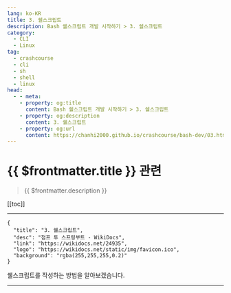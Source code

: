 ```yaml
---
lang: ko-KR
title: 3. 쉘스크립트
description: Bash 쉘스크립트 개발 시작하기 > 3. 쉘스크립트
category:
  - CLI
  - Linux
tag: 
  - crashcourse
  - cli
  - sh
  - shell
  - linux
head:
  - - meta:
    - property: og:title
      content: Bash 쉘스크립트 개발 시작하기 > 3. 쉘스크립트
    - property: og:description
      content: 3. 쉘스크립트
    - property: og:url
      content: https://chanhi2000.github.io/crashcourse/bash-dev/03.html
---
```


# {{ $frontmatter.title }} 관련

> {{ $frontmatter.description }}

[[toc]]

---

```component VPCard
{
  "title": "3. 쉘스크립트",
  "desc": "점프 투 스프링부트 - WikiDocs",
  "link": "https://wikidocs.net/24935",
  "logo": "https://wikidocs.net/static/img/favicon.ico",
  "background": "rgba(255,255,255,0.2)"
}
```

쉘스크립트를 작성하는 방법을 알아보겠습니다.

---

<TagLinks />